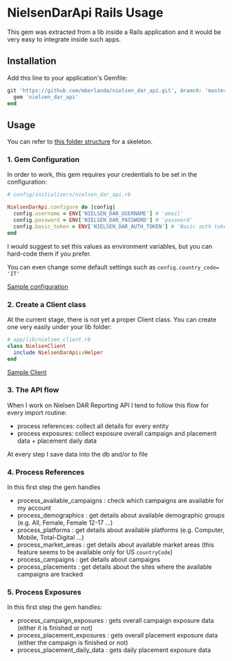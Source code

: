 # NielsenDarApi Rails Usage

This gem was extracted from a lib inside a Rails application and it would be very easy to integrate inside such apps.

## Installation

Add this line to your application's Gemfile:

```ruby
git 'https://github.com/mberlanda/nielsen_dar_api.git', branch: 'master' do
  gem 'nielsen_dar_api'
end
```

## Usage

You can refer to [this folder structure](rails/) for a skeleton.

### 1. Gem Configuration

In order to work, this gem requires your credentials to be set in the configuration:
```ruby
# config/initializers/nielsen_dar_api.rb

NielsenDarApi.configure do |config|
  config.username = ENV['NIELSEN_DAR_USERNAME'] # 'email'
  config.password = ENV['NIELSEN_DAR_PASSWORD'] # 'password'
  config.basic_token = ENV['NIELSEN_DAR_AUTH_TOKEN'] # 'Basic auth token provided by Nielsen'
end
```
I would suggest to set this values as environment variables, but you can hard-code them if you prefer.

You can even change some default settings such as `config.country_code= 'IT'`

[Sample configuration](rails/config/initializers/nielsen_dar_api.rb)

### 2. Create a Client class

At the current stage, there is not yet a proper Client class.
You can create one very easily under your lib folder:

```ruby
# app/lib/nielsen_client.rb
class NielsenClient
  include NielsenDarApi::Helper
end
```

[Sample Client](rails/app/lib/nielsen_client.rb)

### 3. The API flow

When I work on Nielsen DAR Reporting API I tend to follow this flow for every import routine:

- process references: collect all details for every entity
- process exposures: collect exposure overall campaign and placement data + placement daily data

At every step I save data into the db and/or to file

### 4. Process References

In this first step the gem handles

- process_available_campaigns : check which campaigns are available for my account
- process_demographics : get details about available demographic groups (e.g. All, Female, Female 12-17 ...)
- process_platforms : get details about available platforms (e.g. Computer, Mobile, Total-Digital ...)
- process_market_areas : get details about available market areas (this feature seems to be available only for US `countryCode`)
- process_campaigns : get details about campaigns
- process_placements : get details about the sites where the available campaigns are tracked

### 5. Process Exposures

In this first step the gem handles:

- process_campaign_exposures : gets overall campaign exposure data (either it is finished or not)
- process_placement_exposures : gets overall placement exposure data (either the campaign is finished or not)
- process_placement_daily_data : gets daily placement exposure data
